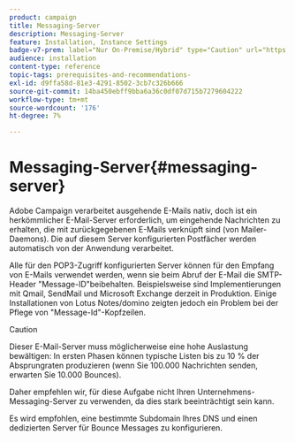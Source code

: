 ```yaml
---
product: campaign
title: Messaging-Server
description: Messaging-Server
feature: Installation, Instance Settings
badge-v7-prem: label="Nur On-Premise/Hybrid" type="Caution" url="https://experienceleague.adobe.com/docs/campaign-classic/using/installing-campaign-classic/architecture-and-hosting-models/hosting-models-lp/hosting-models.html?lang=de" tooltip="Gilt nur für Hybrid- und On-Premise-Bereitstellungen"
audience: installation
content-type: reference
topic-tags: prerequisites-and-recommendations-
exl-id: d9ffa58d-81e3-4291-8502-3cb7c326b666
source-git-commit: 14ba450ebff9bba6a36c0df07d715b7279604222
workflow-type: tm+mt
source-wordcount: '176'
ht-degree: 7%

---
```


# Messaging-Server{#messaging-server}



Adobe Campaign verarbeitet ausgehende E-Mails nativ, doch ist ein herkömmlicher E-Mail-Server erforderlich, um eingehende Nachrichten zu erhalten, die mit zurückgegebenen E-Mails verknüpft sind (von Mailer-Daemons). Die auf diesem Server konfigurierten Postfächer werden automatisch von der Anwendung verarbeitet.

Alle für den POP3-Zugriff konfigurierten Server können für den Empfang von E-Mails verwendet werden, wenn sie beim Abruf der E-Mail die SMTP-Header &quot;Message-ID&quot;beibehalten. Beispielsweise sind Implementierungen mit Qmail, SendMail und Microsoft Exchange derzeit in Produktion. Einige Installationen von Lotus Notes/domino zeigten jedoch ein Problem bei der Pflege von &quot;Message-Id&quot;-Kopfzeilen.

>[!CAUTION]
>
>Dieser E-Mail-Server muss möglicherweise eine hohe Auslastung bewältigen: In ersten Phasen können typische Listen bis zu 10 % der Absprungraten produzieren (wenn Sie 100.000 Nachrichten senden, erwarten Sie 10.000 Bounces).
>
>Daher empfehlen wir, für diese Aufgabe nicht Ihren Unternehmens-Messaging-Server zu verwenden, da dies stark beeinträchtigt sein kann.
>
>Es wird empfohlen, eine bestimmte Subdomain Ihres DNS und einen dedizierten Server für Bounce Messages zu konfigurieren.
